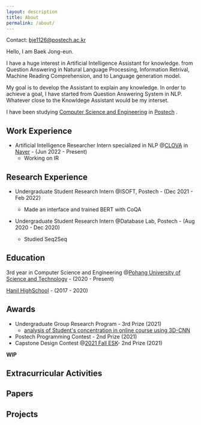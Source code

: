 ```yaml
---
layout: description
title: About
permalink: /about/
---
```

Contact: bje1126@postech.ac.kr   
   

Hello, I am Baek Jong-eun.

I have a huge interest in Artificial Intelligence Assistant for knowledge. from Question Answering in Natural Language Processing, Information Retrival, Machine Reading Comprehension, and to Language generation model.

My goal is to develop the Assistant to explain any knowledge. In order to achieve a goal, I have started from Question Answering System in NLP. Whatever close to the Knowldege Assistant would be my interset.

I have been studying [Computer Science and Engineering](https://cse.postech.ac.kr) in [Postech](https://postech.ac.kr) .   

## Work Experience
* Artificial Intelligence Researcher Intern specialized in NLP @[CLOVA]((https://clova.ai/)) in [Naver](https://www.navercorp.com/) - (Jun 2022 - Present)
   * Working on IR

## Research Experience
* Undergraduate Student Research Intern @ISOFT, Postech - (Dec 2021 - Feb 2022)
   * Made an interface and trained BERT with CoQA

* Undergraduate Student Research Intern @Database Lab, Postech - (Aug 2020 - Dec 2020)
   * Studied Seq2Seq

## Education
3rd year in Computer Science and Engineering @[Pohang University of Science and Technology](https://postech.ac.kr) - (2020 - Present)

[Hanil HighSchool](http://www.hanilgo.cnehs.kr/main.do) - (2017 - 2020)
## Awards
* Undergraduate Group Research Program - 3rd Prize (2021)
   * [analysis of Student's concentration in online course using 3D-CNN](https://github.com/BAEK26/2021-UGRP)
* Postech Programming Contest - 2nd Prize (2021)
* Capstone Design Contest @[2021 
Fall ESK](https://esk.or.kr/)- 2nd Prize (2021)   

**WIP**
## Extracurricular Activities
## Papers   
## Projects